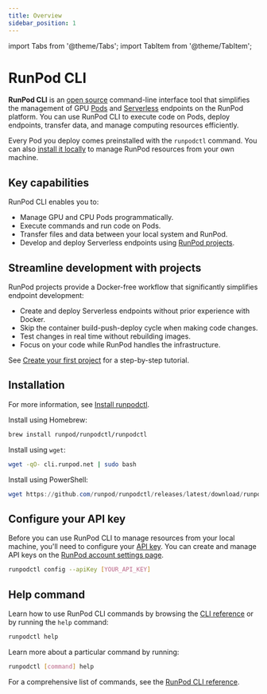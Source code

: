 ```yaml
---
title: Overview
sidebar_position: 1
---
```


import Tabs from '@theme/Tabs';
import TabItem from '@theme/TabItem';

# RunPod CLI

**RunPod CLI** is an [open source](https://github.com/runpod/runpodctl) command-line interface tool that simplifies the management of GPU [Pods](/pods/overview) and [Serverless](/serverless/overview) endpoints on the RunPod platform. You can use RunPod CLI to execute code on Pods, deploy endpoints, transfer data, and manage computing resources efficiently.

Every Pod you deploy comes preinstalled with the `runpodctl` command. You can also [install it locally](/runpodctl/install-runpodctl) to manage RunPod resources from your own machine.

## Key capabilities

RunPod CLI enables you to:

- Manage GPU and CPU Pods programmatically.
- Execute commands and run code on Pods.
- Transfer files and data between your local system and RunPod.
- Develop and deploy Serverless endpoints using [RunPod projects](/runpodctl/projects/overview).

## Streamline development with projects

RunPod projects provide a Docker-free workflow that significantly simplifies endpoint development:

- Create and deploy Serverless endpoints without prior experience with Docker.
- Skip the container build-push-deploy cycle when making code changes.
- Test changes in real time without rebuilding images.
- Focus on your code while RunPod handles the infrastructure.

See [Create your first project](/runpodctl/projects/get-started) for a step-by-step tutorial.

## Installation

For more information, see [Install runpodctl](/runpodctl/install-runpodctl).

<Tabs>

<TabItem value="macos" label="MacOS (Homebrew)">

Install using Homebrew:

```bash
brew install runpod/runpodctl/runpodctl
```

</TabItem>

<TabItem value="linux" label="Linux (WSL)" default>

Install using `wget`:

```bash
wget -qO- cli.runpod.net | sudo bash
```

</TabItem>

<TabItem value="windows" label="Windows (PowerShell)">

Install using PowerShell:

```powershell
wget https://github.com/runpod/runpodctl/releases/latest/download/runpodctl-windows-amd64.exe -O runpodctl.exe
```

</TabItem>
</Tabs>

## Configure your API key

Before you can use RunPod CLI to manage resources from your local machine, you'll need to configure your [API key](/get-started/api-keys). You can create and manage API keys on the [RunPod account settings page](https://runpod.io/console/user/settings).

```bash
runpodctl config --apiKey [YOUR_API_KEY]
```

## Help command

Learn how to use RunPod CLI commands by browsing the [CLI reference](/runpodctl/reference/runpodctl) or by running the `help` command:

```bash
runpodctl help
```

Learn more about a particular command by running:

```bash
runpodctl [command] help
```

For a comprehensive list of commands, see the [RunPod CLI reference](/runpodctl/reference/runpodctl).
